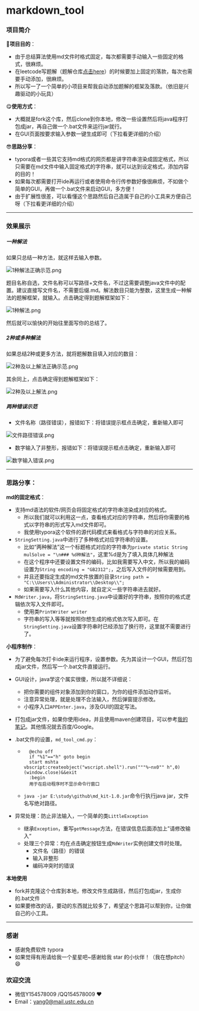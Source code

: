 # markdown_tool
### 项目简介

🤗**项目目的**：

* 由于总结算法使用md文件时格式固定，每次都需要手动输入一些固定的格式，很麻烦。
* 在leetcode写题解（题解仓库[点击here](https://github.com/ustcyyw/yyw_algorithm)）的时候要加上固定的落款，每次也需要手动添加，很麻烦。
* 所以写一了一个简单的小项目来帮我自动添加题解的框架及落款。（依旧是兴趣驱动的小玩具）

😋**使用方式**：

* 大概就是fork这个库，然后clone到你本地，修改一些设置然后将java程序打包成jar，再自己做一个.bat文件来运行jar就行。
* 在GUI页面按要求输入参数一键生成即可（下拉看更详细的介绍）

😎**思路分享**：

* typora或者一些其它支持md格式的网页都是讲字符串渲染成固定格式，所以只需要在md文件中输入固定格式的字符串，就可以达到设定格式，添加内容的目的！
* 如果每次都需要打开ide再运行或者使用命令行传参数好像很麻烦，不如做个简单的GUI，再做一个.bat文件来启动GUI，多方便！
* 由于扩展性很差，可以看懂这个思路然后自己造属于自己的小工具来方便自己呀（下拉看更详细的介绍）

-----

### 效果展示

##### 一种解法

如果只总结一种方法，就这样去输入参数。

![1种解法正确示范.png](https://github.com/ustcyyw/markdown_tool/blob/master/picture_for_readme/1%E7%A7%8D%E8%A7%A3%E6%B3%95%E6%AD%A3%E7%A1%AE%E7%A4%BA%E8%8C%83.png?raw=true)

题目名称自选，文件名称可以写路径+文件名，不过这需要调整java文件中的配置。建议直接写文件名，不需要后缀.md。解法数目只能为整数，这里生成一种解法的题解框架，就输入。点击确定得到题解框架如下：

![1种解法.png](https://github.com/ustcyyw/markdown_tool/blob/master/picture_for_readme/1%E7%A7%8D%E8%A7%A3%E6%B3%95.png?raw=true)

然后就可以愉快的开始往里面写你的总结了。 

##### 2种或多种解法

如果总结2种或更多方法，就将题解数目填入对应的数目：

![2种及以上解法正确示范.png](https://github.com/ustcyyw/markdown_tool/blob/master/picture_for_readme/2%E7%A7%8D%E5%8F%8A%E4%BB%A5%E4%B8%8A%E8%A7%A3%E6%B3%95%E6%AD%A3%E7%A1%AE%E7%A4%BA%E8%8C%83.png?raw=true)

其余同上，点击确定得到题解框架如下：

![2种及以上解法.png](https://github.com/ustcyyw/markdown_tool/blob/master/picture_for_readme/2%E7%A7%8D%E5%8F%8A%E4%BB%A5%E4%B8%8A%E8%A7%A3%E6%B3%95.png?raw=true)

##### 两种错误示范

* 文件名称（路径错误），报错如下：将错误提示框点击确定，重新输入即可

![文件路径错误.png](https://github.com/ustcyyw/markdown_tool/blob/master/picture_for_readme/%E6%96%87%E4%BB%B6%E8%B7%AF%E5%BE%84%E9%94%99%E8%AF%AF.png?raw=true)

* 数字输入了非整形，报错如下：将错误提示框点击确定，重新输入即可

![数字输入错误.png](https://github.com/ustcyyw/markdown_tool/blob/master/picture_for_readme/%E6%95%B0%E5%AD%97%E8%BE%93%E5%85%A5%E9%94%99%E8%AF%AF.png?raw=true)

-----

### 思路分享：

**md的固定格式**：

* 支持md语法的软件/网页会将固定格式的字符串渲染成对应的格式。
    * 所以我们就可以利用这一点，查看格式对应的字符串，然后将你需要的格式以字符串的形式写入md文件即可。
    * 我使用typora这个软件的源代码模式来看格式与字符串的对应关系。
* `StringSetting.java`中进行了多种格式对应字符串的设置。
    * 比如“两种解法”这一个标题格式对应的字符串为`private static String mulSolve = "\n### %d种解法"`，这里%d是为了填入具体几种解法
    * 在这个程序中还要设置文件的编码，比如我需要写入中文，所以我的编码设置为`String encoding = "GB2312";`，之后写入文件的时候需要用到。
    * 并且还要指定生成的md文件放置的目录`String path = "C:\\Users\\Administrator\\Desktop\\";`
    * 如果需要写入什么其他内容，就自定义一些字符串进去就好。
* `MdWriter.java`，将`StringSetting.java`中设置好的字符串，按照你的格式逻辑依次写入文件即可。
    * 使用类`PrintWriter writer`
    * 字符串的写入等等就按照你想生成的格式依次写入即可。在`StringSetting.java`设置字符串时已经添加了换行符，这里就不需要进行了。

**小程序制作**：

* 为了避免每次打卡ide来运行程序，设置参数。先为其设计一个GUI，然后打包成jar文件，然后写一个.bat文件直接运行。

* GUI设计，java学这个属实很傻，所以就不详细说：

    * 把你需要的组件对象添加到你的窗口，为你的组件添加动作监听。
    * 注意异常处理，就是处理不合法输入，然后弹窗提示修改。
    * 小程序入口`APPEnter.java`，涉及GUI的固定写法。

* 打包成jar文件，如果你使用idea，并且使用maven创建项目，可以参考[我的笔记](https://github.com/ustcyyw/nootbook/blob/master/Tool_use_guide/在IDEA中生成Maven项目的jar文件.md)。其他情况就去百度/Google。

* .bat文件的设置，`md_tool_cmd.py`：

    * ```
        @echo off
        if "%1"=="h" goto begin
        start mshta vbscript:createobject("wscript.shell").run("""%~nx0"" h",0)(window.close)&&exit
        :begin
        用于在启动程序时不显示命令行窗口
        ```

    * `java -jar E:\study\github\md_kit-1.0.jar`命令行执行java jar，文件名写绝对路径。

* 异常处理：防止非法输入，一个简单的类`LittleException`

    * 继承`Exception`，重写`getMessage`方法，在错误信息后面添加上”请修改输入“
    * 处理三个异常：均在点击确定按钮生成`MdWriter`实例创建文件时处理。
        * 文件名（路径）的错误
        * 输入非整形
        * 编码冲突时的错误

**本地使用**

* fork并克隆这个仓库到本地，修改文件生成路径，然后打包成jar，生成你的.bat文件
* 如果要修改的话，要动的东西就比较多了，希望这个思路可以帮到你，让你做自己的小工具。

-----

### 感谢

* 感谢免费软件 typora
* 如果觉得有用请给我一个星星吧~感谢给我 star 的小伙伴！（我在想pitch）:smile:

### 欢迎交流

* 微信Y154578009 /QQ154578009 ❤️​
* Email：yang0@mail.ustc.edu.cn


